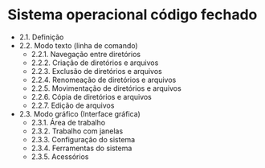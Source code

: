 # Sistema operacional código fechado
- 2.1. Definição
- 2.2. Modo texto (linha de comando)
  - 2.2.1. Navegação entre diretórios
  - 2.2.2. Criação de diretórios e arquivos
  - 2.2.3. Exclusão de diretórios e arquivos
  - 2.2.4. Renomeação de diretórios e arquivos
  - 2.2.5. Movimentação de diretórios e arquivos
  - 2.2.6. Cópia de diretórios e arquivos
  - 2.2.7. Edição de arquivos
- 2.3. Modo gráfico (Interface gráfica)
  - 2.3.1. Área de trabalho
  - 2.3.2. Trabalho com janelas
  - 2.3.3. Configuração do sistema
  - 2.3.4. Ferramentas do sistema
  - 2.3.5. Acessórios
